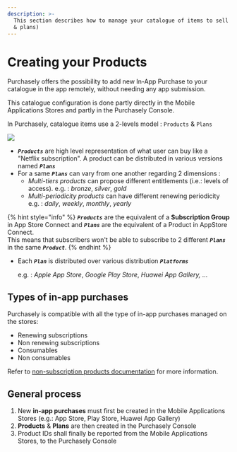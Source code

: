 ```yaml
---
description: >-
  This section describes how to manage your catalogue of items to sell (products
  & plans)
---
```


# Creating your Products

Purchasely offers the possibility to add new In-App Purchase to your catalogue in the app remotely, without needing any app submission.

This catalogue configuration is done partly directly in the Mobile Applications Stores and partly in the Purchasely Console.

In Purchasely, catalogue items use a 2-levels model : `Products` & `Plans`

![](https://files.gitbook.com/v0/b/gitbook-legacy-files/o/assets%2F-MHAzdlUVqKyZvwTnNIE%2F-MHVZlDz1iQiROmOzAvz%2F-MHWC-DxCOMHdcragto3%2Fimage.png?alt=media\&token=19a0d61d-b4ba-42ba-b92d-a862253f981f)

* _**`Products`**_ are high level representation of what user can buy like a "Netflix subscription". A product can be distributed in various versions named _**`Plans`**_
* For a same _**`Plans`**_ can vary from one another regarding 2 dimensions :
  * _Multi-tiers products_ can propose different entitlements (i.e.: levels of access). e.g. : _bronze_, _silver_, _gold_
  * _Multi-periodicity products_ can have different renewing periodicity\
    e.g. : _daily_, _weekly_, _monthly_, _yearly_

{% hint style="info" %}
_**`Products`**_ are the equivalent of a **Subscription Group** in App Store Connect and _**`Plans`**_ are the equivalent of a Product in AppStore Connect.\
This means that subscribers won't be able to subscribe to 2 different _**`Plans`**_ in the same _**`Product`**_.
{% endhint %}

*   Each _**`Plan`**_ is distributed over various distribution _**`Platforms`**_

    e.g. : _Apple App Store_, _Google Play Store_, _Huawei App Gallery, …_

## Types of in-app purchases

Purchasely is compatible with all the type of in-app purchases managed on the stores:

* Renewing subscriptions
* Non renewing subscriptions
* Consumables
* Non consumables

Refer to [non-subscription products documentation](../../../advanced-features/non-subscription-products.md) for more information.

## General process

1. New **in-app purchases** must first be created in the Mobile Applications Stores (e.g.: App Store, Play Store, Huawei App Gallery)
2. **Products** & **Plans** are then created in the Purchasely Console
3. Product IDs shall finally be reported from the Mobile Applications Stores, to the Purchasely Console
